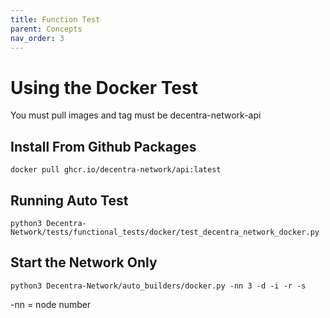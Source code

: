 ```yaml
---
title: Function Test
parent: Concepts
nav_order: 3
---
```


# Using the Docker Test

You must pull images and tag must be decentra-network-api

## Install From Github Packages

`docker pull ghcr.io/decentra-network/api:latest`

## Running Auto Test

`python3 Decentra-Network/tests/functional_tests/docker/test_decentra_network_docker.py`

## Start the Network Only

`python3 Decentra-Network/auto_builders/docker.py -nn 3 -d -i -r -s`

-nn = node number
